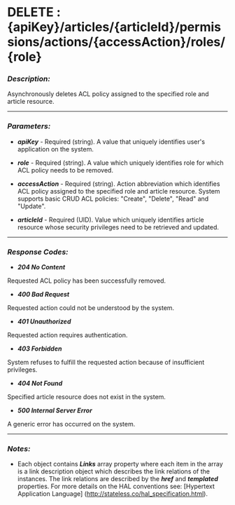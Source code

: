 
# DELETE : {apiKey}/articles/{articleId}/permissions/actions/{accessAction}/roles/{role} 

### *Description:* 
Asynchronously deletes ACL policy assigned to the specified role and article resource. 



* * *
### *Parameters:*


- ***apiKey*** - Required (string). A value that uniquely identifies user&#39;s application on the system. 


- ***role*** - Required (string). A value which uniquely identifies role for which ACL policy needs to be removed. 


- ***accessAction*** - Required (string). Action abbreviation which identifies ACL policy assigned to the specified role and article resource. System
            supports basic CRUD ACL policies: &quot;Create&quot;, &quot;Delete&quot;, &quot;Read&quot; and &quot;Update&quot;. 


- ***articleId*** - Required (UID). Value which uniquely identifies article resource whose security privileges need to be retrieved and updated. 


* * *
### *Response Codes:*


- ***204  No Content*** 

 Requested ACL policy has been successfully removed. 


- ***400  Bad Request*** 

 Requested action could not be understood by the system. 


- ***401  Unauthorized*** 

 Requested action requires authentication. 


- ***403  Forbidden*** 

 System refuses to fulfill the requested action because of insufficient privileges. 


- ***404  Not Found*** 

 Specified article resource does not exist in the system. 


- ***500  Internal Server Error*** 

 A generic error has occurred on the system. 



* * *
### *Notes:* 
- Each object contains ***Links*** array property where each item in the array is a link description object which describes the link relations of the instances. The link relations are described by the ***href*** and ***templated*** properties. For more details on the HAL conventions see: [Hypertext Application Language] (http://stateless.co/hal_specification.html).

